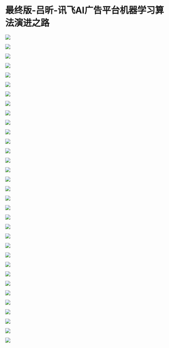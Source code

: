 # 最终版-吕昕-讯飞AI广告平台机器学习算法演进之路

![](images\094024685vJuqdN\201905130940_4.png)

![](images\094024685vJuqdN\201905130940_5.png)

![](images\094024685vJuqdN\201905130940_6.png)

![](images\094024685vJuqdN\201905130940_7.png)

![](images\094024685vJuqdN\201905130940_8.png)

![](images\094024685vJuqdN\201905130940_9.png)

![](images\094024685vJuqdN\201905130940_10.png)

![](images\094024685vJuqdN\201905130940_11.png)

![](images\094024685vJuqdN\201905130940_12.png)

![](images\094024685vJuqdN\201905130940_13.png)

![](images\094024685vJuqdN\201905130940_14.png)

![](images\094024685vJuqdN\201905130940_15.png)

![](images\094024685vJuqdN\201905130940_16.png)

![](images\094024685vJuqdN\201905130940_17.png)

![](images\094024685vJuqdN\201905130940_18.png)

![](images\094024685vJuqdN\201905130940_19.png)

![](images\094024685vJuqdN\201905130940_20.png)

![](images\094024685vJuqdN\201905130940_21.png)

![](images\094024685vJuqdN\201905130940_22.png)

![](images\094024685vJuqdN\201905130940_23.png)

![](images\094024685vJuqdN\201905130940_24.png)

![](images\094024685vJuqdN\201905130940_25.png)

![](images\094024685vJuqdN\201905130940_26.png)

![](images\094024685vJuqdN\201905130940_27.png)

![](images\094024685vJuqdN\201905130940_28.png)

![](images\094024685vJuqdN\201905130940_29.png)

![](images\094024685vJuqdN\201905130940_30.png)

![](images\094024685vJuqdN\201905130940_31.png)

![](images\094024685vJuqdN\201905130940_32.png)

![](images\094024685vJuqdN\201905130940_33.png)

![](images\094024685vJuqdN\201905130940_34.png)

![](images\094024685vJuqdN\201905130940_35.png)

![](images\094024685vJuqdN\201905130940_36.png)

